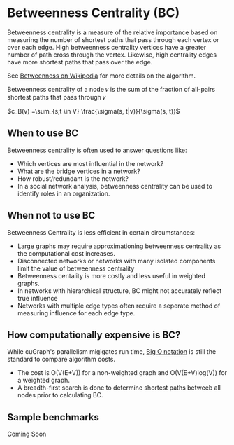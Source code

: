 # Betweenness Centrality (BC)

Betweenness centrality is a measure of the relative importance based on measuring the number of shortest paths that pass through each vertex or over each edge.  High betweenness centrality vertices have a greater number of path cross through the vertex.  Likewise, high centrality edges have more shortest paths that pass over the edge.

See [Betweenness on Wikipedia](https://en.wikipedia.org/wiki/Betweenness_centrality) for more details on the algorithm.

Betweenness centrality of a node 𝑣 is the sum of the fraction of all-pairs shortest paths that pass through 𝑣

$c_B(v) =\sum_{s,t \in V} \frac{\sigma(s, t|v)}{\sigma(s, t)}$


## When to use BC
Betweenness centrality is often used to answer questions like:
* Which vertices are most influential in the network?
* What are the bridge vertices in a network?
* How robust/redundant is the network?
* In a social network analysis, betweenness centrality can be used to identify roles in an organization.

## When not to use BC
Betweenness Centrality is less efficient in certain circumstances:
* Large graphs may require approximationing betweenness centrality as the computational cost increases.
* Disconnected networks or networks with many isolated components limit the value of betweenness centrality
* Betweenness centality is more costly and less useful in weighted graphs.
* In networks with hierarchical structure, BC might not accurately reflect true influence
* Networks with multiple edge types often require a seperate method of measuring influence for each edge type.


## How computationally expensive is BC?
While cuGraph's parallelism migigates run time, [Big O notation](https://en.wikipedia.org/wiki/Big_O_notation) is still the standard to compare algorithm costs.
* The cost is  O(V(E+V)) for a non-weighted graph and O(V(E+V)log(V)) for a weighted graph.
* A breadth-first search is done to determine shortest paths betweeb all nodes prior to calculating BC.

## Sample benchmarks
Coming Soon

